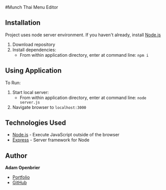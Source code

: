 #Munch Thai Menu Editor

## Installation
Project uses node server environment. If you haven't already, install [Node.js](https://nodejs.org/en/download/)  
1. Download repository
2. Install dependencies:
   - From within application directory, enter at command line: `npm i`  

## Using Application

To Run:
1. Start local server: 
   - From within application directory, enter at command line: `node server.js`
2. Navigate browser to `localhost:3000`


## Technologies Used
- [Node.js](https://nodejs.org) - Execute JavaScript outside of the browser
- [Express](https://www.npmjs.com/package/express) - Server framework for Node

## Author
**Adam Openbrier**
- [Portfolio](https://www.adamopenbrier.com)  
- [GitHub](https://github.com/aOpenbrier)  